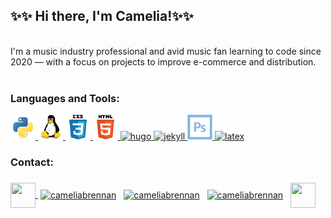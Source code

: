 ## ✨✨ Hi there, I'm Camelia!✨✨
<br>
 I'm a music industry professional and avid music fan learning to code since 2020 &mdash; with a focus on projects to improve e-commerce and distribution. <br>
<br>
<h3 align="left">Languages and Tools:</h3>
<p align="left"> <a href="https://www.python.org" target="_blank"> <img src="https://raw.githubusercontent.com/devicons/devicon/master/icons/python/python-original.svg" alt="python" width="40" height="40"/> </a>  <a href="https://www.linux.org/" target="_blank"> <img src="https://raw.githubusercontent.com/devicons/devicon/master/icons/linux/linux-original.svg" alt="linux" width="40" height="40"/> </a> <a href="https://www.w3schools.com/css/" target="_blank"> <img src="https://raw.githubusercontent.com/devicons/devicon/master/icons/css3/css3-original-wordmark.svg" alt="css3" width="40" height="40"/> </a> <a href="https://www.w3.org/html/" target="_blank"> <img src="https://raw.githubusercontent.com/devicons/devicon/master/icons/html5/html5-original-wordmark.svg" alt="html5" width="40" height="40"/> </a> <a href="https://gohugo.io/" target="_blank"> <img src="https://api.iconify.design/logos-hugo.svg" alt="hugo" width="40" height="40"/> </a> <a href="https://jekyllrb.com/" target="_blank"> <img src="https://www.vectorlogo.zone/logos/jekyllrb/jekyllrb-icon.svg" alt="jekyll" width="40" height="40"/> </a> <a href="https://www.photoshop.com/en" target="_blank"> <img src="https://raw.githubusercontent.com/devicons/devicon/master/icons/photoshop/photoshop-line.svg" alt="photoshop" width="40" height="40"/> </a> <a href="https://www.latex-project.org" target="_blank"> <img src="https://cdn.worldvectorlogo.com/logos/latex.svg" alt="latex" width="40" height="40"/> </a> </a> </p>


<h3 align="left">Contact:</h3>
<h3 align="left"></h3>
<p align="left">
<a href="mailto:camelaibrennan@gmail.com" target="blank"><img  align="center" src="https://www.vectorlogo.zone/logos/gmail/gmail-icon.svg" width="40" height="40"/> </a> &nbsp;<a href="https://twitter.com/cameliabrennan" target="blank"><img align="center" src="https://raw.githubusercontent.com/rahuldkjain/github-profile-readme-generator/master/src/images/icons/Social/twitter.svg" alt="cameliabrennan" height="40" width="40" /></a> &nbsp;
<a href="https://linkedin.com/in/cameliabrennan" target="blank"><img align="center" src="https://raw.githubusercontent.com/rahuldkjain/github-profile-readme-generator/master/src/images/icons/Social/linked-in-alt.svg" alt="cameliabrennan" height="40" width="40" /></a> &nbsp;
<a href="https://instagram.com/cameliabrennan" target="blank"><img align="center" src="https://raw.githubusercontent.com/rahuldkjain/github-profile-readme-generator/master/src/images/icons/Social/instagram.svg" alt="cameliabrennan" height="40" width="40" /></a> &nbsp;
<a href="https://open.spotify.com/playlist/6makVp9V7MIk53e18BkpMi?si=d9a5f09f02db4d5d" target="blank"><img align="center" src="https://raw.githubusercontent.com/rahuldkjain/github-profile-readme-generator/master/src/images/icons/Social/spotify.svg" width="40" height="40" /></a></p>

 


